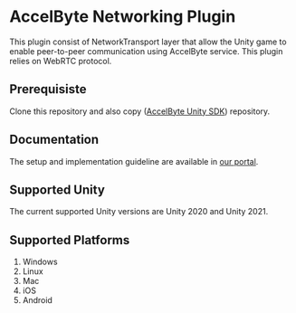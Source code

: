 # AccelByte Networking Plugin #
This plugin consist of NetworkTransport layer that allow the Unity game to enable peer-to-peer communication using AccelByte service.
This plugin relies on WebRTC protocol.

## Prerequisiste
Clone this repository and also copy ([AccelByte Unity SDK](https://github.com/AccelByte/accelbyte-unity-sdk)) repository.

## Documentation ##
The setup and implementation guideline are available in [our portal](https://docs-preview.accelbyte.io/gaming-services/knowledge-base/unity-p2p-tutorial/).

## Supported Unity ##
The current supported Unity versions are Unity 2020 and Unity 2021.

## Supported Platforms ##
1. Windows
1. Linux
1. Mac
1. iOS
1. Android